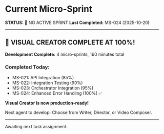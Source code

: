 # Current Micro-Sprint

**STATUS:** 🎯 NO ACTIVE SPRINT
**Last Completed:** MS-024 (2025-10-20)

---

## 🎉 VISUAL CREATOR COMPLETE AT 100%!

**Development Complete:** 4 micro-sprints, 160 minutes total

### Completed Today:
- MS-021: API Integration (85%)
- MS-022: Integration Testing (90%)
- MS-023: Orchestrator Integration (95%)
- MS-024: Enhanced Error Handling (100%) ✅

**Visual Creator is now production-ready!**

Next agent to develop: Choose from Writer, Director, or Video Composer.

---

Awaiting next task assignment.
